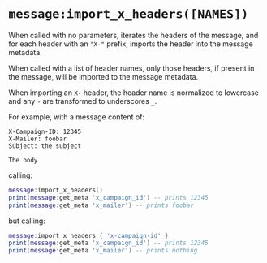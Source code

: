 # `message:import_x_headers([NAMES])`

When called with no parameters, iterates the headers of the message, and for
each header with an `"X-"` prefix, imports the header into the message
metadata.

When called with a list of header names, only those headers, if present in the
message, will be imported to the message metadata.

When importing an `X-` header, the header name is normalized to lowercase and any
`-` are transformed to underscores `_`.

For example, with a message content of:

```
X-Campaign-ID: 12345
X-Mailer: foobar
Subject: the subject

The body
```

calling:

```lua
message:import_x_headers()
print(message:get_meta 'x_campaign_id') -- prints 12345
print(message:get_meta 'x_mailer') -- prints foobar
```

but calling:

```lua
message:import_x_headers { 'x-campaign-id' }
print(message:get_meta 'x_campaign_id') -- prints 12345
print(message:get_meta 'x_mailer') -- prints nothing
```

